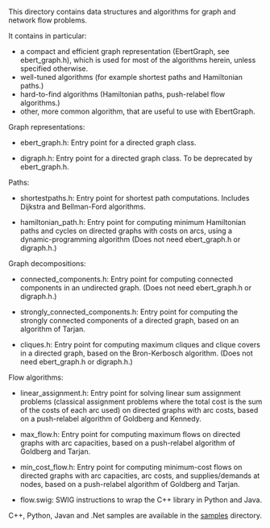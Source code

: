 This directory contains data structures and algorithms for graph and
network flow problems.

It contains in particular:
- a compact and efficient graph representation (EbertGraph, see ebert_graph.h),
  which is used for most of the algorithms herein, unless specified otherwise.
- well-tuned algorithms (for example shortest paths and Hamiltonian paths.)
- hard-to-find algorithms (Hamiltonian paths, push-relabel flow algorithms.)
- other, more common algorithm, that are useful to use with EbertGraph.

Graph representations:
- ebert_graph.h: Entry point for a directed graph class.

- digraph.h: Entry point for a directed graph class. To be deprecated by
  ebert_graph.h.

Paths:
- shortestpaths.h: Entry point for shortest path computations. Includes Dijkstra
  and Bellman-Ford algorithms.

- hamiltonian_path.h: Entry point for computing minimum Hamiltonian paths and
  cycles on directed graphs with costs on arcs, using a dynamic-programming
  algorithm (Does not need ebert_graph.h or digraph.h.)

Graph decompositions:
- connected_components.h: Entry point for computing connected components in an
  undirected graph. (Does not need ebert_graph.h or digraph.h.)

- strongly_connected_components.h: Entry point for computing the strongly
  connected components of a directed graph, based on an algorithm of Tarjan.

- cliques.h: Entry point for computing maximum cliques and clique covers in a
  directed graph, based on the Bron-Kerbosch algorithm. (Does not need
  ebert_graph.h or digraph.h.)

Flow algorithms:
- linear_assignment.h: Entry point for solving linear sum assignment problems
  (classical assignment problems where the total cost is the sum of the costs
  of each arc used) on directed graphs with arc costs, based on a push-relabel
  algorithm of Goldberg and Kennedy.

- max_flow.h: Entry point for computing maximum flows on directed graphs with
  arc capacities, based on a push-relabel algorithm of Goldberg and Tarjan.

- min_cost_flow.h: Entry point for computing minimum-cost flows on directed
  graphs with arc capacities, arc costs, and supplies/demands at nodes, based on
  a push-relabel algorithm of Goldberg and Tarjan.

- flow.swig: SWIG instructions to wrap the C++ library in Python and Java.

C++, Python, Javan and .Net samples are available in the [samples](samples)
directory.
